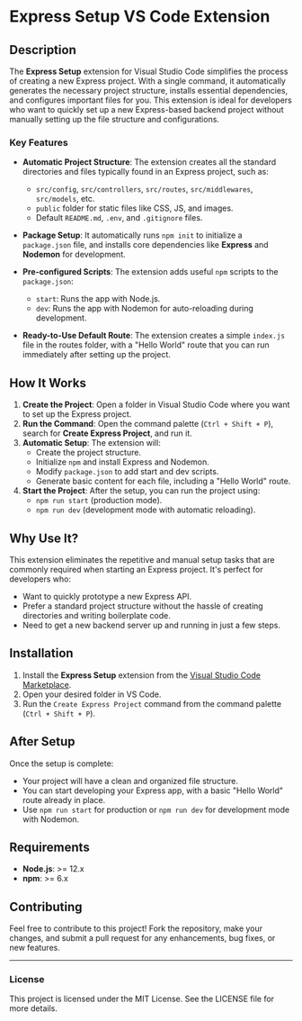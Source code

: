 # Express Setup VS Code Extension

## Description

The **Express Setup** extension for Visual Studio Code simplifies the process of creating a new Express project. With a single command, it automatically generates the necessary project structure, installs essential dependencies, and configures important files for you. This extension is ideal for developers who want to quickly set up a new Express-based backend project without manually setting up the file structure and configurations.

### Key Features

- **Automatic Project Structure**: The extension creates all the standard directories and files typically found in an Express project, such as:

  - `src/config`, `src/controllers`, `src/routes`, `src/middlewares`, `src/models`, etc.
  - `public` folder for static files like CSS, JS, and images.
  - Default `README.md`, `.env`, and `.gitignore` files.

- **Package Setup**: It automatically runs `npm init` to initialize a `package.json` file, and installs core dependencies like **Express** and **Nodemon** for development.

- **Pre-configured Scripts**: The extension adds useful `npm` scripts to the `package.json`:

  - `start`: Runs the app with Node.js.
  - `dev`: Runs the app with Nodemon for auto-reloading during development.

- **Ready-to-Use Default Route**: The extension creates a simple `index.js` file in the routes folder, with a "Hello World" route that you can run immediately after setting up the project.

## How It Works

1. **Create the Project**: Open a folder in Visual Studio Code where you want to set up the Express project.
2. **Run the Command**: Open the command palette (`Ctrl + Shift + P`), search for **Create Express Project**, and run it.
3. **Automatic Setup**: The extension will:
   - Create the project structure.
   - Initialize `npm` and install Express and Nodemon.
   - Modify `package.json` to add start and dev scripts.
   - Generate basic content for each file, including a "Hello World" route.
4. **Start the Project**: After the setup, you can run the project using:
   - `npm run start` (production mode).
   - `npm run dev` (development mode with automatic reloading).

## Why Use It?

This extension eliminates the repetitive and manual setup tasks that are commonly required when starting an Express project. It's perfect for developers who:

- Want to quickly prototype a new Express API.
- Prefer a standard project structure without the hassle of creating directories and writing boilerplate code.
- Need to get a new backend server up and running in just a few steps.

## Installation

1. Install the **Express Setup** extension from the [Visual Studio Code Marketplace](https://marketplace.visualstudio.com).
2. Open your desired folder in VS Code.
3. Run the `Create Express Project` command from the command palette (`Ctrl + Shift + P`).

## After Setup

Once the setup is complete:

- Your project will have a clean and organized file structure.
- You can start developing your Express app, with a basic "Hello World" route already in place.
- Use `npm run start` for production or `npm run dev` for development mode with Nodemon.

## Requirements

- **Node.js**: >= 12.x
- **npm**: >= 6.x

## Contributing

Feel free to contribute to this project! Fork the repository, make your changes, and submit a pull request for any enhancements, bug fixes, or new features.

---

### License

This project is licensed under the MIT License. See the LICENSE file for more details.
